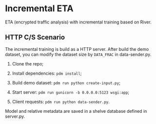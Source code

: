 # Incremental ETA

ETA (encrypted traffic analysis) with incremental training based on River.

## HTTP C/S Scenario

The incremental training is build as a HTTP server.
After build the demo dataset, you can modify the dataset size by `DATA_FRAC` in data-sender.py.

1. Clone the repo;

1. Install dependencies: `pdm install`;

1. Build demo dataset: `pdm run python create-input.py`;

1. Start server: `pdm run gunicorn -b 0.0.0.0:5123 wsgi:app`;

1. Client requests: `pdm run python data-sender.py`.

Model and relative metadata are saved in a shelve database defined in server.py.
